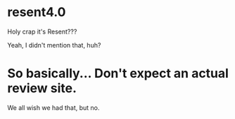 # resent4.0
Holy crap it's Resent???



Yeah, I didn't mention that, huh?

# So basically... Don't expect an actual review site.
We all wish we had that, but no.
